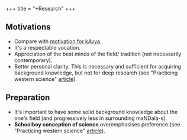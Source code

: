 +++
title = "+Research"
+++

## Motivations
- Compare with [motivation for kAvya](../../../kAvyam/shAstram/preraNAni). 
- It's a respectable vocation.
- Appreciation of the best minds of the field/ tradition (not necessarily contemporary).
- Better personal clarity. This is necessary and sufficient for acquiring background knowledge, but not for deep research (see "Practicing western science" [article](meta_articles/practicing_western_science/)). 

## Preparation
- It's important to have some solid background knowledge about the one's field (and progressively less in surrounding maNDala-s).
- **Schoolboy conception of science** overemphasises preference (see "Practicing western science" [article](meta_articles/practicing_western_science/)).